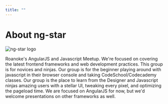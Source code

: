 ```yaml
---
title: ""
---
```


<h1 class="text-center font-title">About ng-star</h1>

<img src="/img/ng-star-logo.png" alt="ng-star logo" class="img-responsive center-block" />

<div class="text-center" markdown=1>

Roanoke's AngularJS and Javascript Meetup. We're focused on covering the latest frontend frameworks and 
web development practices. This group is for novices and ninjas. Our group is for the beginner playing around with 
javascript in their browser console and taking CodeSchool/Codecademy classes. Our group is the place to learn from 
the Designer and Javascript ninjas amazing users with a stellar UI, tweaking every pixel, and optimizing the 
pageload time.  We are focused on AngularJS for now, but we'd welcome presentations on other frameworks as well.

</div>
